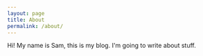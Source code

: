 ```yaml
---
layout: page
title: About
permalink: /about/
---
```


Hi!  My name is Sam, this is my blog.  I'm going to write about stuff.
